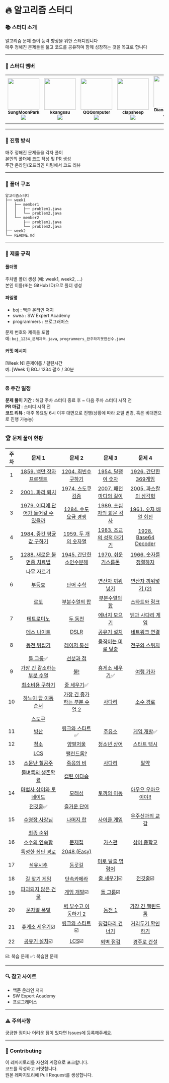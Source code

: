 # 🔥 알고리즘 스터디

### 📚 스터디 소개

알고리즘 문제 풀이 능력 향상을 위한 스터디입니다<br>
매주 정해진 문제들을 풀고 코드를 공유하며 함께 성장하는 것을 목표로 합니다

---

### 👥 스터디 멤버

<table>
  <tr>
    <td align="center"><a href="https://github.com/SungMoonPark"><img src="https://github.com/SungMoonPark.png" width="100px;" alt=""/><br />
      <sub><b>SungMoonPark</b></sub></a><br />
      <a href="https://github.com/SungMoonPark"><img src="https://img.shields.io/badge/GitHub-181717?style=flat&logo=github&logoColor=white"/></a></td>
    <td align="center"><a href="https://github.com/kkangssu"><img src="https://github.com/kkangssu.png" width="100px;" alt=""/><br />
      <sub><b>kkangssu</b></sub></a><br />
      <a href="https://github.com/kkangssu"><img src="https://img.shields.io/badge/GitHub-181717?style=flat&logo=github&logoColor=white"/></a></td>
    <td align="center"><a href="https://github.com/QQQomputer"><img src="https://github.com/QQQomputer.png" width="100px;" alt=""/><br />
      <sub><b>QQQomputer</b></sub></a><br />
      <a href="https://github.com/QQQomputer"><img src="https://img.shields.io/badge/GitHub-181717?style=flat&logo=github&logoColor=white"/></a></td>
    <td align="center"><a href="https://github.com/clapsheep"><img src="https://github.com/clapsheep.png" width="100px;" alt=""/><br />
      <sub><b>clapsheep</b></sub></a><br />
      <a href="https://github.com/clapsheep"><img src="https://img.shields.io/badge/GitHub-181717?style=flat&logo=github&logoColor=white"/></a></td>
    <td align="center"><a href="https://github.com/EliteZer0"><img src="https://github.com/EliteZer0.png" width="100px;" alt=""/><br />
      <sub><b>Diana Yeyoung Jeong</b></sub></a><br />
      <a href="https://github.com/EliteZer0"><img src="https://img.shields.io/badge/GitHub-181717?style=flat&logo=github&logoColor=white"/></a></td>
    <td align="center"><a href="https://github.com/rpeowiqu"><img src="https://github.com/rpeowiqu.png" width="100px;" alt=""/><br />
      <sub><b>JaeSeoHan</b></sub></a><br />
      <a href="https://github.com/rpeowiqu"><img src="https://img.shields.io/badge/GitHub-181717?style=flat&logo=github&logoColor=white"/></a></td>
  </tr>
</table>

---

### 📅 진행 방식

매주 정해진 문제들을 각자 풀이<br>
본인의 폴더에 코드 작성 및 PR 생성<br>
주간 온라인/오프라인 미팅에서 코드 리뷰

---

### 📁 폴더 구조

```
알고리즘스터디
├── week1
│   ├── member1
│   │   ├── problem1.java
│   │   └── problem2.java
│   └── member2
│       ├── problem1.java
│       └── problem2.java
├── week2
└── README.md
```

---

### 📌 제출 규칙

#### 폴더명

주차별 폴더 생성 (예: week1, week2, ...)<br>
본인 이름(또는 GitHub ID)으로 폴더 생성

#### 파일명

- boj : 백준 온라인 저지
- swea : SW Expert Academy
- programmers : 프로그래머스

문제 번호와 제목을 포함<br>
예: `boj_1234_문제제목.java`, `programmers_완주하지못한선수.java`

#### 커밋 메시지

[Week N] 문제이름 / 걸린시간<br>
예: [Week 1] BOJ 1234 괄호 / 30분

---

### ⏰ 주간 일정

**문제 풀이 기간** : 해당 주차 스터디 종료 후 ~ 다음 주차 스터디 시작 전 <br>
**PR 마감** : 스터디 시작 전 <br>
**코드 리뷰** : 매주 목요일 6시 이후 대면으로 진행(상황에 따라 요일 변경, 혹은 비대면으로 진행 가능능) <br>

---

### 🏆 문제 풀이 현황

| 주차 |                  문제 1                   |                 문제 2                 |                 문제 3                 |               문제 4                |
| :--: | :---------------------------------------: | :------------------------------------: | :------------------------------------: | :---------------------------------: |
|  1   |       [1859. 백만 장자 프로젝트][1]       |        [1204. 최빈수 구하기][2]        |         [1954. 달팽이 숫자][3]         |      [1926. 간단한 369게임][4]      |
|  2   |           [2001. 파리 퇴치][5]            |         [1974. 스도쿠 검증][6]         |      [2007. 패턴 마디의 길이][7]       |     [2005. 파스칼의 삼각형][8]      |
|  3   | [1979. 어디에 단어가 들어갈 수 있을까][9] |       [1284. 수도 요금 경쟁][10]       |     [1989. 초심자의 회문 검사][11]     |     [1961. 숫자 배열 회전][12]      |
|  4   |      [1984. 중간 평균값 구하기][13]       |       [1959. 두 개의 숫자열][14]       |     [1983. 조교의 성적 매기기][15]     |     [1928. Base64 Decoder][16]      |
|  5   |     [1288. 새로운 불면증 치료법][17]      |     [1945. 간단한 소인수분해][18]      |       [1970. 쉬운 거스름돈][19]        |     [1966. 숫자를 정렬하자][20]     |
|      |             [나무 자르기][21]             |
|  6   |               [부등호][22]                |            [단어 수학][23]             |         [연산자 끼워넣기][24]          |      [연산자 끼워넣기 (2)][25]      |
|      |                [로또][26]                 |          [부분수열의 합][27]           |          [부분수열의 합][28]           |         [스타트와 링크][29]         |
|  7   |             [테트로미노][30]              |             [두 동전][31]              |          [에너지 모으기][32]           |       [뱀과 사다리 게임][33]        |
|      |             [데스 나이트][34]             |               [DSLR][35]               |           [공유기 설치][36]            |         [네트워크 연결][37]         |
|  8   |             [동전 뒤집기][38]             |           [레이저 통신][39]            |        [움직이는 미로 탈출][40]        |         [전구와 스위치][41]         |
|      |      [돌 그룹][42]:white_check_mark:      |            [선분과 점][43]             |
|  9   |     [가장 긴 감소하는 부분 수열][44]      |               [불!][45]                |  [휴게소 세우기][46]:white_check_mark:  |           [여행 가자][47]           |
|      |           [최소비용 구하기][48]           |   [줄 세우기][49]:white_check_mark:    |
|  10  |         [하노이 탑 이동 순서][50]         |   [가장 긴 증가하는 부분 수열 2][51]   |              [사다리][52]              |           [소수 경로][53]           |
|      |               [스도쿠][54]                |
|  11  |                [빙산][55]                 |  [링크와 스타트][56]:white_check_mark:  |              [주유소][57]              |  [게임 개발][58]:white_check_mark:  |
|  12  |                [청소][59]                 |             [양팔저울][60]             |           [청소년 상어][61]            |          [스타트 택시][62]          |
|      |                 [LCS][63]                 |            [팰린드롬?][64]             |
|  13  |            [소문난 칠공주][65]            |            [죽음의 비][66]             |              [사다리][67]              |             [알약][68]              |
|      |          [물벼룩의 생존확률][69]          |           [캡틴 이다솜][70]            |
|  14  |       [마법사 상어와 토네이도][71]        |              [모래성][72]              |           [토끼의 이동][73]            |      [아우으 우아으이야!!][74]      |
|      |      [전깃줄][75]:white_check_mark:       |           [즐거운 단어][76]            |
|  15  |            [수영장 사장님][77]            |            [나머지 합][78]             |           [사이클 게임][79]            |        [우주신과의 교감][80]        |
|      |              [최종 순위][81]              |
|  16  |            [소수의 연속합][82]            |              [문제집][83]              |              [가스관][84]              |          [상어 중학교][85]          |
|      |          [특정한 최단 경로][86]           |           [2048 (Easy)][87]            |
|  17  |              [석유시추][88]               |              [등굣길][89]              |         [미로 탈출 명령어][90]         |
|  18  |            [길 찾기 게임][91]             |            [단속카메라][92]            | [줄 세우기][49]:ballot_box_with_check: | [전깃줄][75]:ballot_box_with_check: |
|  19  |         [파괴되지 않은 건물][93]          | [게임 개발][58]:ballot_box_with_check: |  [돌 그룹][42]:ballot_box_with_check:  |
|  20  |             [문자열 폭발][94]             |       [벽 부수고 이동하기 2][95]       |             [동전 1][96]              |       [가장 긴 팰린드롬][97]       |
|  21  |  [휴게소 세우기][46]:ballot_box_with_check:  |  [링크와 스타트][56]:ballot_box_with_check:  |  [징검다리 건너기][98]  |  [거리두기 확인하기][99]  |
|  22  |  [공유기 설치][36]:ballot_box_with_check:  |  [LCS][63]:ballot_box_with_check:  |  [외벽 점검][100]  |  [경주로 건설][101]  |

:ballot_box_with_check:: 복습 문제
:white_check_mark:: 복습한 문제

[1]: https://swexpertacademy.com/main/code/problem/problemDetail.do?contestProbId=AV5LrsUaDxcDFAXc&
[2]: https://swexpertacademy.com/main/code/problem/problemDetail.do?contestProbId=AV13zo1KAAACFAYh
[3]: https://swexpertacademy.com/main/code/problem/problemDetail.do?contestProbId=AV5PobmqAPoDFAUq
[4]: https://swexpertacademy.com/main/code/problem/problemDetail.do?contestProbId=AV5PTeo6AHUDFAUq
[5]: https://swexpertacademy.com/main/code/problem/problemDetail.do?contestProbId=AV5PzOCKAigDFAUq
[6]: https://swexpertacademy.com/main/code/problem/problemDetail.do?contestProbId=AV5Psz16AYEDFAUq
[7]: https://swexpertacademy.com/main/code/problem/problemDetail.do?contestProbId=AV5P1kNKAl8DFAUq
[8]: https://swexpertacademy.com/main/code/problem/problemDetail.do?contestProbId=AV5P0-h6Ak4DFAUq
[9]: https://swexpertacademy.com/main/code/problem/problemDetail.do?contestProbId=AV5PuPq6AaQDFAUq
[10]: https://swexpertacademy.com/main/code/problem/problemDetail.do?contestProbId=AV189xUaI8UCFAZN
[11]: https://swexpertacademy.com/main/code/problem/problemDetail.do?contestProbId=AV5PyTLqAf4DFAUq
[12]: https://swexpertacademy.com/main/code/problem/problemDetail.do?contestProbId=AV5Pq-OKAVYDFAUq
[13]: https://swexpertacademy.com/main/code/problem/problemDetail.do?contestProbId=AV5Pw_-KAdcDFAUq
[14]: https://swexpertacademy.com/main/code/problem/problemDetail.do?contestProbId=AV5PpoFaAS4DFAUq
[15]: https://swexpertacademy.com/main/code/problem/problemDetail.do?contestProbId=AV5PwGK6AcIDFAUq
[16]: https://swexpertacademy.com/main/code/problem/problemDetail.do?contestProbId=AV5PR4DKAG0DFAUq
[17]: https://swexpertacademy.com/main/code/problem/problemDetail.do?contestProbId=AV18_yw6I9MCFAZN
[18]: https://swexpertacademy.com/main/code/problem/problemDetail.do?contestProbId=AV5Pl0Q6ANQDFAUq
[19]: https://swexpertacademy.com/main/code/problem/problemDetail.do?contestProbId=AV5PsIl6AXIDFAUq
[20]: https://swexpertacademy.com/main/code/problem/problemDetail.do?contestProbId=AV5PrmyKAWEDFAUq
[21]: https://www.acmicpc.net/problem/2805
[22]: https://www.acmicpc.net/problem/2529
[23]: https://www.acmicpc.net/problem/1339
[24]: https://www.acmicpc.net/problem/14888
[25]: https://www.acmicpc.net/problem/15658
[26]: https://www.acmicpc.net/problem/6603
[27]: https://www.acmicpc.net/problem/1182
[28]: https://www.acmicpc.net/problem/14225
[29]: https://www.acmicpc.net/problem/14889
[30]: https://www.acmicpc.net/problem/14500
[31]: https://www.acmicpc.net/problem/16197
[32]: https://www.acmicpc.net/problem/16198
[33]: https://www.acmicpc.net/problem/16928
[34]: https://www.acmicpc.net/problem/16948
[35]: https://www.acmicpc.net/problem/9019
[36]: https://www.acmicpc.net/problem/2110
[37]: https://www.acmicpc.net/problem/1922
[38]: https://www.acmicpc.net/problem/1285
[39]: https://www.acmicpc.net/problem/6087
[40]: https://www.acmicpc.net/problem/16954
[41]: https://www.acmicpc.net/problem/2138
[42]: https://www.acmicpc.net/problem/12886
[43]: https://www.acmicpc.net/problem/1164
[44]: https://www.acmicpc.net/problem/11722
[45]: https://www.acmicpc.net/problem/4179
[46]: https://www.acmicpc.net/problem/1477
[47]: https://www.acmicpc.net/problem/1976
[48]: https://www.acmicpc.net/problem/1916
[49]: https://www.acmicpc.net/problem/2252
[50]: https://www.acmicpc.net/problem/11729
[51]: https://www.acmicpc.net/problem/12015
[52]: https://www.acmicpc.net/problem/2022
[53]: https://www.acmicpc.net/problem/1963
[54]: https://www.acmicpc.net/problem/2580
[55]: https://www.acmicpc.net/problem/2573
[56]: https://www.acmicpc.net/problem/15661
[57]: https://www.acmicpc.net/problem/13308
[58]: https://www.acmicpc.net/problem/1516
[59]: https://www.acmicpc.net/problem/27232
[60]: https://www.acmicpc.net/problem/2629
[61]: https://www.acmicpc.net/problem/19236
[62]: https://www.acmicpc.net/problem/19238
[63]: https://www.acmicpc.net/problem/9251
[64]: https://www.acmicpc.net/problem/10942
[65]: https://www.acmicpc.net/problem/1941
[66]: https://www.acmicpc.net/problem/22944
[67]: https://www.acmicpc.net/problem/2528
[68]: https://www.acmicpc.net/problem/4811
[69]: https://www.acmicpc.net/problem/13703
[70]: https://www.acmicpc.net/problem/1660
[71]: https://www.acmicpc.net/problem/20057
[72]: https://www.acmicpc.net/problem/10711
[73]: https://www.acmicpc.net/problem/3101
[74]: https://www.acmicpc.net/problem/15922
[75]: https://www.acmicpc.net/problem/2565
[76]: https://www.acmicpc.net/problem/2922
[77]: https://www.acmicpc.net/problem/15730
[78]: https://www.acmicpc.net/problem/10986
[79]: https://www.acmicpc.net/problem/20040
[80]: https://www.acmicpc.net/problem/1774
[81]: https://www.acmicpc.net/problem/3665
[82]: https://www.acmicpc.net/problem/1644
[83]: https://www.acmicpc.net/problem/1766
[84]: https://www.acmicpc.net/problem/2931
[85]: https://www.acmicpc.net/problem/21609
[86]: https://www.acmicpc.net/problem/1504
[87]: https://www.acmicpc.net/problem/12100
[88]: https://school.programmers.co.kr/learn/courses/30/lessons/250136
[89]: https://school.programmers.co.kr/learn/courses/30/lessons/42898
[90]: https://school.programmers.co.kr/learn/courses/30/lessons/150365
[91]: https://school.programmers.co.kr/learn/courses/30/lessons/42892
[92]: https://school.programmers.co.kr/learn/courses/30/lessons/42884
[93]: https://school.programmers.co.kr/learn/courses/30/lessons/92344
[94]: https://www.acmicpc.net/problem/9935
[95]: https://www.acmicpc.net/problem/14442
[96]: https://www.acmicpc.net/problem/2293
[97]: https://school.programmers.co.kr/learn/courses/30/lessons/12904
[98]: https://school.programmers.co.kr/learn/courses/30/lessons/64062
[99]: https://school.programmers.co.kr/learn/courses/30/lessons/81302
[100]: https://school.programmers.co.kr/learn/courses/30/lessons/60062
[101]: https://school.programmers.co.kr/learn/courses/30/lessons/67259

---

### 🔍 참고 사이트

- 백준 온라인 저지
- SW Expert Academy
- 프로그래머스

---

### ⚠️ 주의사항

궁금한 점이나 어려운 점이 있다면 Issues에 등록해주세요.

---

### 🤝 Contributing

이 레파지토리를 자신의 계정으로 포크합니다.<br>
코드를 작성하고 커밋합니다.<br>
원본 레파지토리에 Pull Request를 생성합니다.
